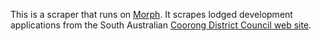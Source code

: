 This is a scraper that runs on [Morph](https://morph.io).  It scrapes lodged development applications from the South Australian [Coorong District Council web site](https://www.coorong.sa.gov.au).
